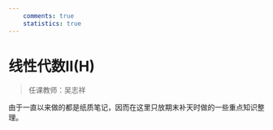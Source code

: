 ```yaml
---
    comments: true
    statistics: true
---
```


# 线性代数Ⅱ(H)

> 任课教师：吴志祥

由于一直以来做的都是纸质笔记，因而在这里只放期末补天时做的一些重点知识整理。